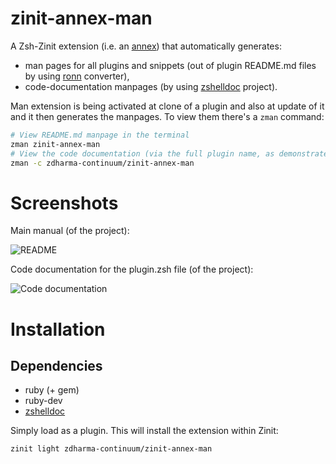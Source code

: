 # zinit-annex-man

A Zsh-Zinit extension (i.e. an
[annex](https://zdharma-continuum.github.io/zinit/wiki/Annexes/)) that
automatically generates:

  - man pages for all plugins and snippets (out of plugin README.md files by
    using [ronn](https://github.com/rtomayko/ronn) converter),
  - code-documentation manpages (by using
    [zshelldoc](https://github.com/zdharma-continuum/zshelldoc) project).

Man extension is being activated at clone of a plugin and also at update of it
and it then generates the manpages. To view them there's a `zman` command:

```zsh
# View README.md manpage in the terminal
zman zinit-annex-man
# View the code documentation (via the full plugin name, as demonstrated)
zman -c zdharma-continuum/zinit-annex-man
```

# Screenshots

Main manual (of the project):

![README](https://raw.githubusercontent.com/zdharma-continuum/zinit-annex-man/master/images/zman-readme.png)

Code documentation for the plugin.zsh file (of the project):

![Code documentation](https://raw.githubusercontent.com/zdharma-continuum/zinit-annex-man/master/images/zman-cd.png)

# Installation

## Dependencies

- ruby (+ gem)
- ruby-dev
- [zshelldoc](https://github.com/zdharma-continuum/zshelldoc)

Simply load as a plugin. This will install the extension within Zinit:

```zsh
zinit light zdharma-continuum/zinit-annex-man
```

<!-- vim:set ft=markdown tw=80: -->
